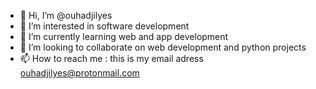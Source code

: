 - 👋 Hi, I’m @ouhadjilyes
- 👀 I’m interested in software development
- 🌱 I’m currently learning web and app development
- 💞️ I’m looking to collaborate on web development and python projects
- 📫 How to reach me : this is my email adress ouhadjilyes@protonmail.com

<!---
ouhadjilyes/ouhadjilyes is a ✨ special ✨ repository because its `README.md` (this file) appears on your GitHub profile.
You can click the Preview link to take a look at your changes.
--->
